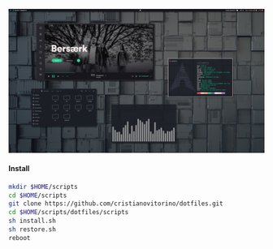 <p align="center">
    <img src="https://raw.githubusercontent.com/cristianovitorino/dotfiles/master/screenshot.png"
    alt="Screenshot"/>
</p>

#### Install
```bash
mkdir $HOME/scripts
cd $HOME/scripts
git clone https://github.com/cristianovitorino/dotfiles.git
cd $HOME/scripts/dotfiles/scripts
sh install.sh
sh restore.sh
reboot
```